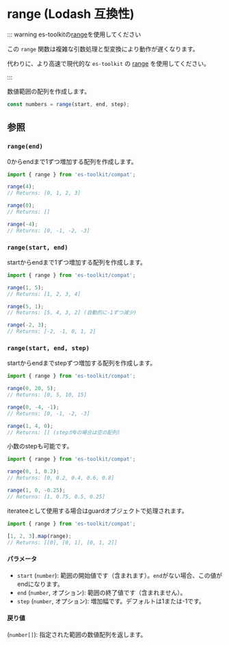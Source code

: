 # range (Lodash 互換性)

::: warning es-toolkitの[range](../../math/range.md)を使用してください

この `range` 関数は複雑な引数処理と型変換により動作が遅くなります。

代わりに、より高速で現代的な `es-toolkit` の [range](../../math/range.md) を使用してください。

:::

数値範囲の配列を作成します。

```typescript
const numbers = range(start, end, step);
```

## 参照

### `range(end)`

0からendまで1ずつ増加する配列を作成します。

```typescript
import { range } from 'es-toolkit/compat';

range(4);
// Returns: [0, 1, 2, 3]

range(0);
// Returns: []

range(-4);
// Returns: [0, -1, -2, -3]
```

### `range(start, end)`

startからendまで1ずつ増加する配列を作成します。

```typescript
import { range } from 'es-toolkit/compat';

range(1, 5);
// Returns: [1, 2, 3, 4]

range(5, 1);
// Returns: [5, 4, 3, 2] (自動的に-1ずつ減少)

range(-2, 3);
// Returns: [-2, -1, 0, 1, 2]
```

### `range(start, end, step)`

startからendまでstepずつ増加する配列を作成します。

```typescript
import { range } from 'es-toolkit/compat';

range(0, 20, 5);
// Returns: [0, 5, 10, 15]

range(0, -4, -1);
// Returns: [0, -1, -2, -3]

range(1, 4, 0);
// Returns: [] (stepが0の場合は空の配列)
```

小数のstepも可能です。

```typescript
import { range } from 'es-toolkit/compat';

range(0, 1, 0.2);
// Returns: [0, 0.2, 0.4, 0.6, 0.8]

range(1, 0, -0.25);
// Returns: [1, 0.75, 0.5, 0.25]
```

iterateeとして使用する場合はguardオブジェクトで処理されます。

```typescript
import { range } from 'es-toolkit/compat';

[1, 2, 3].map(range);
// Returns: [[0], [0, 1], [0, 1, 2]]
```

#### パラメータ

- `start` (`number`): 範囲の開始値です（含まれます）。`end`がない場合、この値がendになります。
- `end` (`number`, オプション): 範囲の終了値です（含まれません）。
- `step` (`number`, オプション): 増加幅です。デフォルトは1または-1です。

#### 戻り値

(`number[]`): 指定された範囲の数値配列を返します。